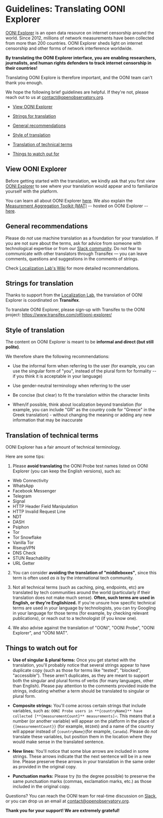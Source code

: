 # Guidelines: Translating OONI Explorer

[OONI Explorer](https://explorer.ooni.org/) is an open data resource on internet censorship around the world. Since 2012, millions of network measurements have been collected from more than 200 countries. OONI Explorer sheds light on internet censorship and other forms of network interference worldwide.

**By translating the OONI Explorer interface, you are enabling researchers, journalists, and human rights defenders to track internet censorship in their countries!**

Translating OONI Explore is therefore important, and the OONI team can't
thank you enough.

We hope the following brief guidelines are helpful. If they're not, please reach
out to us at contact@openobservatory.org.

* [View OONI Explorer](#view-ooni-explorer)

* [Strings for translation](#strings-for-translation)

* [General recommendations](#general-recommendations)

* [Style of translation](#style-of-translation)

* [Translation of technical terms](#translation-of-technical-terms)

* [Things to watch out for](#things-to-watch-out-for)

## View OONI Explorer

Before getting started with the translation, we kindly ask that you first view [OONI Explorer](https://explorer.ooni.org/) to see where your translation would appear and to familiarize yourself with the platform. 

You can learn all about OONI Explorer [here](https://ooni.org/post/next-generation-ooni-explorer/). We also explain the [Measurement Aggregation Toolkit (MAT)](https://explorer.ooni.org/chart/mat) -- hosted on OONI Explorer -- [here](https://ooni.org/post/2022-ooni-mat/).

## General recommendations

Please do *not* use machine translation as a foundation for your translation. If you are not sure about the terms, ask for advice from someone with technological expertise or from our [Slack community](https://slack.ooni.org/). Do not fear to communicate with other translators through Transifex — you can leave comments, questions and suggestions in the comments of strings. 

Check [Localization Lab's Wiki](https://wiki.localizationlab.org/index.php/Translation_and_Review_Guidelines) for more detailed recommendations.

## Strings for translation

Thanks to support from the [Localization Lab](https://www.localizationlab.org/),
the translation of OONI Explorer is coordinated on **Transifex**.

To translate OONI Explorer, please sign-up with Transifex to the OONI project:
https://www.transifex.com/otf/ooni-explorer/

## Style of translation

The content on OONI Explorer is meant to be **informal and direct (but still polite)**.

We therefore share the following recommendations:

* Use the informal form when referring to the user (for example, you can use the singular
form of "you", instead of the plural form for formality -- if you think it is acceptable in your language)

* Use gender-neutral terminology when referring to the user

* Be concise (but clear) to fit the translation within the character limits

* When/if possible, think about localization beyond translation (for example, you can include "GR"
as the country code for "Greece" in the Greek translation) - without changing
the meaning or adding any new information that may be inaccurate

## Translation of technical terms

OONI Explorer has a fair amount of technical terminology.

Here are some tips:

1. Please **avoid translating** the OONI Probe test names listed on OONI Explorer (you can keep the
English versions), such as:

* Web Connectivity
* WhatsApp
* Facebook Messenger
* Telegram
* Signal
* HTTP Header Field Manipulation
* HTTP Invalid Request Line
* NDT
* DASH
* Psiphon
* Tor
* Tor Snowflake
* Vanilla Tor
* RiseupVPN
* DNS Check
* STUN Reachability
* URL Getter

2. You can consider **avoiding the translation of "middleboxes"**, since this
term is often used *as is* by the international tech community.

3. Not all technical terms (such as caching, ping, endpoints, etc) are
translated by tech communities around the world (particularly if their
translation does not make much sense). **Often, such terms are used in English,
or they're Englishized.** If you're unsure how specific technical terms are used
in your language by technologists, you can try Googling in your language for
those terms (for example, by checking relevant publications), or reach out to a
technologist (if you know one).

4. We also advise against the translation of "OONI", "OONI Probe", "OONI Explorer", and "OONI MAT". 

## Things to watch out for

* **Use of singular & plural forms:** Once you get started with the translation,
you'll probably notice that several strings appear to have duplicate copy
(such as those for terms like "tested", "blocked", "accessible"). These
aren't duplicates, as they are meant to support both the singular and plural
forms of verbs (for many languages, other than English). Please pay
attention to the comments provided inside the strings, indicating whether a
term should be translated to singular or plural form.

* **Composite strings:** You'll come across certain strings that include
variables, such as: `OONI Probe users in **{countryName}** have collected [**{measurementCount}** measurements]⏎`. This means that a number (or
another variable) will appear on the platform in the place of `{[measurementCount}}` (for
example, `801045`) and a name of the country will appear instead of `{countryName}`(for example, `Canada`). Please do *not* translate these variables, but position them in the location where they would make sense in the translated sentence.

* **New lines:** You'll notice that some blue arrows are included in some
strings. These arrows indicate that the next sentence will be in a new line.
Please preserve these arrows in your translation in the same order as
provided in the original copy.

* **Punctuation marks:** Please try (to the degree possible) to preserve the
same punctuation marks (commas, exclamation marks, etc.) as those included
in the original copy.



Questions? You can reach the OONI team for real-time discussion on
[Slack](https://slack.ooni.org/), or you can drop us an email at
contact@openobservatory.org.

**Thank you for your support! We are extremely grateful!**
